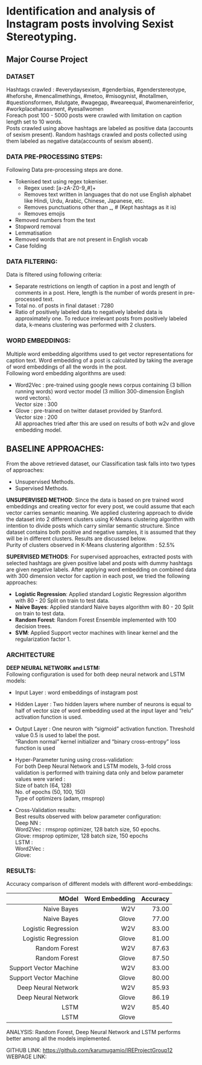 # Identification and analysis of Instagram posts involving Sexist Stereotyping.
## Major Course Project


### DATASET 

Hashtags crawled : #everydaysexism, #genderbias, #genderstereotype, #heforshe, #mencallmethings, #metoo, #misogynist, #notallmen, #questionsformen, #slutgate, #wagegap, #weareequal, #womenareinferior, #workplaceharassment, #yesallwomen  
Foreach post 100 - 5000 posts were crawled with limitation on caption length set to 10 words.  
Posts crawled using above hashtags are labeled as positive data (accounts of sexism present). Random hashtags crawled and posts collected using them labeled as negative data(accounts of sexism absent).  

### DATA PRE-PROCESSING STEPS:
Following Data pre-processing steps are done.  
* Tokenised text using regex tokeniser.  
   * Regex used: [a-zA-Z0-9_#]+   
   * Removes text written in languages that do not use English alphabet like Hindi, Urdu, Arabic, Chinese, Japanese, etc.  
   * Removes punctuations other than _, # (Kept hashtags as it is)  
   * Removes emojis  
* Removed numbers from the text  
* Stopword removal  
* Lemmatisation  
* Removed words that are not present in English vocab  
* Case folding  

### DATA FILTERING:
Data is filtered using following criteria:  
* Separate restrictions on length of caption in a post and length of comments in a post. Here, length is the number of words present in pre-processed text.  
* Total no. of posts in final dataset : 7280   
* Ratio of positively labeled data to negatively labeled data is approximately one. To reduce irrelevant posts from positively labeled data, k-means clustering was performed with 2 clusters.   

### WORD EMBEDDINGS:
Multiple word embedding algorithms used to get vector representations for caption text. 
Word embedding of a post is calculated by taking the average of word embeddings of all the words in the post.  
Following word embedding algorithms are used:
* Word2Vec : pre-trained using google news corpus containing (3 billion running words) word vector model (3 million 300-dimension English word vectors).   
Vector size : 300  
* Glove : pre-trained on twitter dataset provided by Stanford.   
Vector size : 200  
All approaches tried after this are used on results of both w2v and glove embedding model.  

## BASELINE APPROACHES:
 From the above retrieved dataset, our Classification task falls into two types of
approaches:  
* Unsupervised Methods.  
* Supervised Methods.  

__UNSUPERVISED METHOD__:
Since the data is based on pre trained word embeddings and creating vector for every post, we could assume that each vector carries semantic meaning. We applied clustering approach to divide the dataset into 2 different clusters using K-Means clustering algorithm with intention to divide posts which carry similar semantic structure. Since dataset contains both positive and negative samples, it is assumed that they will be in different clusters. Results are discussed below.   
Purity of clusters observed in K-Means clustering algorithm : 52.5%



__SUPERVISED METHODS__:
    For supervised approaches, extracted posts with selected hashtags are given positive label and posts with dummy hashtags are given negative labels. After applying word embedding on combined data with 300 dimension vector for caption in each post, we tried the following approaches:  
* __Logistic Regression__: Applied standard Logistic Regression algorithm with 80 - 20 Split on train to test data.  
* __Naive Bayes__: Applied standard Naive bayes algorithm with 80 - 20 Split on train to test data.  
* __Random Forest__: Random Forest Ensemble implemented with 100 decision trees.  
* __SVM__: Applied Support vector machines with linear kernel and the regularization factor 1.  



### ARCHITECTURE


__DEEP NEURAL NETWORK and LSTM:__  
Following configuration is used for both deep neural network and LSTM models:  
* Input Layer : word embeddings of instagram post   
* Hidden Layer : Two hidden layers where number of neurons is equal to half of vector size of word embedding used at the input layer and “relu” activation function is used.  
* Output Layer : One neuron with “sigmoid” activation function. Threshold value 0.5 is used to label the post.  
“Random normal” kernel initializer and “binary cross-entropy” loss function is used  

* Hyper-Parameter tuning using cross-validation:  
For both Deep Neural Network and LSTM models, 3-fold cross validation is performed with training data only and below parameter values were varied :  
Size of batch (64, 128)  
No. of epochs (50, 100, 150)  
Type of optimizers (adam, rmsprop)  

* Cross-Validation results:  
Best results observed with below parameter configuration:  
Deep NN :  
Word2Vec : rmsprop optimizer, 128 batch size, 50 epochs.  
Glove: rmsprop optimizer, 128 batch size, 150 epochs  
LSTM :   
Word2Vec :   
Glove:   


### RESULTS:
Accuracy comparison of different models with different word-embeddings:   


|                  MOdel 	| Word Embedding 	| Accuracy 	|
|-----------------------:	|---------------:	|---------:	|
|            Naive Bayes 	|            W2V 	|    73.00 	|
|            Naive Bayes 	|          Glove 	|    77.00 	|
|    Logistic Regression 	|            W2V 	|    83.00 	|
| Logistic Regression    	| Glove          	| 81.00    	|
| Random Forest          	| W2V            	| 87.63    	|
| Random Forest          	| Glove          	| 87.50    	|
| Support Vector Machine 	| W2V            	| 83.00    	|
| Support Vector Machine 	| Glove          	| 80.00    	|
| Deep Neural Network    	| W2V            	| 85.93    	|
| Deep Neural Network    	| Glove          	| 86.19    	|
| LSTM                   	| W2V            	|  85.40   	|
| LSTM                   	| Glove          	|          	|

ANALYSIS:  Random Forest, Deep Neural Network and LSTM performs better among all the models implemented.  

GITHUB LINK: https://github.com/karumugamio/IREProjectGroup12  
WEBPAGE LINK: 

